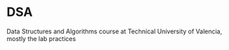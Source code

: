 # DSA
Data Structures and Algorithms course at Technical University of Valencia, mostly the lab practices
